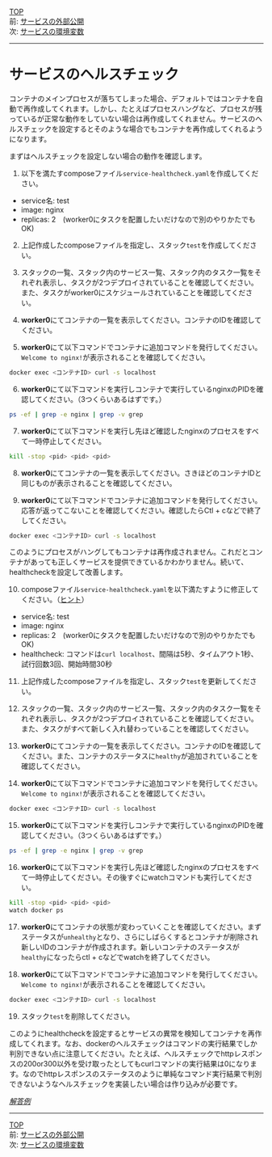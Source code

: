 [TOP](../README.md)   
前: [サービスの外部公開](./swarm-service-expose.md)  
次: [サービスの環境変数](./swarm-service-env.md)  

---

# サービスのヘルスチェック

コンテナのメインプロセスが落ちてしまった場合、デフォルトではコンテナを自動で再作成してくれます。しかし、たとえばプロセスハングなど、プロセスが残っているが正常な動作をしていない場合は再作成してくれません。サービスのヘルスチェックを設定するとそのような場合でもコンテナを再作成してくれるようになります。

まずはヘルスチェックを設定しない場合の動作を確認します。

1. 以下を満たすcomposeファイル`service-healthcheck.yaml`を作成してください。

- service名: test
- image: nginx
- replicas: 2　(worker0にタスクを配置したいだけなので別のやりかたでもOK)

2. 上記作成したcomposeファイルを指定し、スタック`test`を作成してください。

3. スタックの一覧、スタック内のサービス一覧、スタック内のタスク一覧をそれぞれ表示し、タスクが2つデプロイされていることを確認してください。また、タスクがworker0にスケジュールされていることを確認してください。

4. **worker0**にてコンテナの一覧を表示してください。コンテナのIDを確認してください。

5. **worker0**にて以下コマンドでコンテナに追加コマンドを発行してください。`Welcome to nginx!`が表示されることを確認してください。

``` sh
docker exec <コンテナID> curl -s localhost
```

6. **worker0**にて以下コマンドを実行しコンテナで実行しているnginxのPIDを確認してください。（3つくらいあるはずです。）

``` sh
ps -ef | grep -e nginx | grep -v grep
```

7. **worker0**にて以下コマンドを実行し先ほど確認したnginxのプロセスをすべて一時停止してください。

``` sh
kill -stop <pid> <pid> <pid>
```

8. **worker0**にてコンテナの一覧を表示してください。さきほどのコンテナIDと同じものが表示されることを確認してください。

9. **worker0**にて以下コマンドでコンテナに追加コマンドを発行してください。応答が返ってこないことを確認してください。確認したらCtl + cなどで終了してください。

``` sh
docker exec <コンテナID> curl -s localhost
```

このようにプロセスがハングしてもコンテナは再作成されません。これだとコンテナがあっても正しくサービスを提供できているかわかりません。続いて、healthcheckを設定して改善します。

10. composeファイル`service-healthcheck.yaml`を以下満たすように修正してください。（[ヒント](https://docs.docker.com/compose/compose-file/compose-file-v3/#healthcheck)）

- service名: test
- image: nginx
- replicas: 2　(worker0にタスクを配置したいだけなので別のやりかたでもOK)
- healthcheck: コマンドは`curl localhost`、間隔は5秒、タイムアウト1秒、試行回数3回、開始時間30秒

11. 上記作成したcomposeファイルを指定し、スタック`test`を更新してください。

12. スタックの一覧、スタック内のサービス一覧、スタック内のタスク一覧をそれぞれ表示し、タスクが2つデプロイされていることを確認してください。また、タスクがすべて新しく入れ替わっていることを確認してください。

13. **worker0**にてコンテナの一覧を表示してください。コンテナのIDを確認してください。また、コンテナのステータスに`healthy`が追加されていることを確認してください。

14. **worker0**にて以下コマンドでコンテナに追加コマンドを発行してください。`Welcome to nginx!`が表示されることを確認してください。

``` sh
docker exec <コンテナID> curl -s localhost
```

15. **worker0**にて以下コマンドを実行しコンテナで実行しているnginxのPIDを確認してください。（3つくらいあるはずです。）

``` sh
ps -ef | grep -e nginx | grep -v grep
```

16. **worker0**にて以下コマンドを実行し先ほど確認したnginxのプロセスをすべて一時停止してください。その後すぐにwatchコマンドも実行してください。

``` sh
kill -stop <pid> <pid> <pid>
watch docker ps
```

17. **worker0**にてコンテナの状態が変わっていくことを確認してください。まずステータスが`unhealthy`となり、さらにしばらくするとコンテナが削除され新しいIDのコンテナが作成されます。新しいコンテナのステータスが`healthy`になったらctl + cなどでwatchを終了してください。

18. **worker0**にて以下コマンドでコンテナに追加コマンドを発行してください。`Welcome to nginx!`が表示されることを確認してください。

``` sh
docker exec <コンテナID> curl -s localhost
```

19. スタック`test`を削除してください。

このようにhealthcheckを設定するとサービスの異常を検知してコンテナを再作成してくれます。なお、dockerのヘルスチェックはコマンドの実行結果でしか判別できない点に注意してください。たとえば、ヘルスチェックでhttpレスポンスの200or300以外を受け取ったとしてもcurlコマンドの実行結果は0になります。なのでhttpレスポンスのステータスのように単純なコマンド実行結果で判別できないようなヘルスチェックを実装したい場合は作り込みが必要です。

*[解答例](./.ans/swarm-service-healthcheck.md)*

---

[TOP](../README.md)   
前: [サービスの外部公開](./swarm-service-expose.md)  
次: [サービスの環境変数](./swarm-service-env.md)  